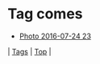 <!--
title: Tag comes
date: 2020-06-28T14:57:48.792Z
tags:
-->
# Tag comes

 * [Photo 2016-07-24 23](147917309907.md)

| [Tags](tags.md) | [Top](index.md) |
